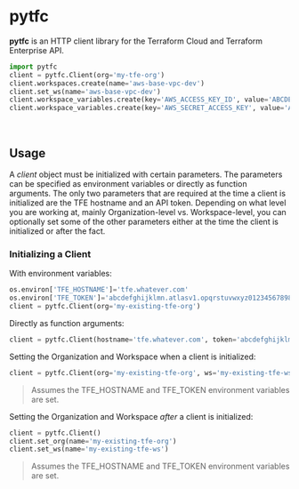 # pytfc
**pytfc** is an HTTP client library for the Terraform Cloud and Terraform Enterprise API.

```python
import pytfc
client = pytfc.Client(org='my-tfe-org')
client.workspaces.create(name='aws-base-vpc-dev')
client.set_ws(name='aws-base-vpc-dev')
client.workspace_variables.create(key='AWS_ACCESS_KEY_ID', value='ABCDEFGHIJKLMNOPQRST', category='env', sensitive='true')
client.workspace_variables.create(key='AWS_SECRET_ACCESS_KEY', value='ABCDEFGHIJKLMNOPQRSTUVWXYZ0123456789ABCD', category='env', sensitive='true')
```
<p>&nbsp;</p>

## Usage
A _client_ object must be initialized with certain parameters. The parameters can be specified as environment variables or directly as function arguments. The only two parameters that are required at the time a client is initialized are the TFE hostname and an API token. Depending on what level you are working at, mainly Organization-level vs. Workspace-level, you can optionally set some of the other parameters either at the time the client is initialized or after the fact.

### Initializing a Client
With environment variables:
```python
os.environ['TFE_HOSTNAME']='tfe.whatever.com'
os.environ['TFE_TOKEN']='abcdefghijklmn.atlasv1.opqrstuvwxyz012345678987654321abcdefghijklmnopqrstuvwxyz01234567890'
client = pytfc.Client(org='my-existing-tfe-org')
```

Directly as function arguments:
```python
client = pytfc.Client(hostname='tfe.whatever.com', token='abcdefghijklmn.atlasv1.opqrstuvwxyz012345678987654321abcdefghijklmnopqrstuvwxyz01234567890', org='my-existing-tfe-org')
```

Setting the Organization and Workspace when a client is initialized:
```python
client = pytfc.Client(org='my-existing-tfe-org', ws='my-existing-tfe-ws')
```
> Assumes the TFE_HOSTNAME and TFE_TOKEN environment variables are set.

Setting the Organization and Workspace _after_ a client is initialized:
```python
client = pytfc.Client()
client.set_org(name='my-existing-tfe-org')
client.set_ws(name='my-existing-tfe-ws')
```
> Assumes the TFE_HOSTNAME and TFE_TOKEN environment variables are set.
<p>&nbsp;</p>







